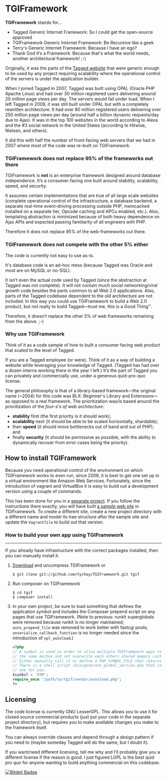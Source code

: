 TGIFramework
============

**TGIFramework** stands for…

- Tagged Generic Internet Framework: So I could get the open-source approved
- TGIFramework Generic Internet Framework: Be Recursive like a geek
- Terry's Generic Internet Framework: Because I have an ego?
- Thank God It’s a Framework: Because that's what the world needs, another architectural framework! ;-)

Originally, it was the parts of the [Tagged website][tagged] that were generic
enough to be used by any project requiring scalability where the operational
control of the servers is under the application builder.

When I joined Tagged in 2007, Tagged was built using OPAL (Oracle PHP Apache
Linux) and had over 30 million registered users delivering around 20 million
page views per day.  The servers would fail under load. When I left Tagged in
2009, it was still built under OPAL but with a completely rewritten
architecture. It had over 80 million registered users delivering over 250
million page views per day (around half a billion dynamic requests/day due to
Ajax). It was in the top 100 websites in the world according to Alexa and
the #3 social network in the United States (according to Hitwise, Nielsen, and
others).

It did this with half the number of front-facing web servers that we had in
2007 where most of the code was re-built on TGIFramework.

### TGIFramework does not replace 95% of the frameworks out there ###

TGIFramework is **not** is an enterprise framework designed around database
independence. It’s a consumer-facing one built around stability, scalability,
speed, and security.

It assumes certain implementations that are true of all large scale websites
(complete operational control of the infrastructure, a database backend,
a separate real-time event-driving processing outside PHP, memcached installed
on a separate tier, Opcode caching and APCu enabled, etc.). Also, templating
abstraction is minimized because of both heavy dependence on Ajax APIs and
expected passing familiarity of all engineers with PHP.

Therefore it does not replace 95% of the web-frameworks out there.

### TGIFramework does not compete with the other 5% either ###

The code is currently not easy to use as-is.

It's database code is an ad-hoc mess (because Tagged was Oracle and most are on
MySQL or no-SQL).

It isn’t even the actual code used by Tagged (since the abstraction at Tagged
was not complete). It will not contain much social networking/viral growth code
besides the parts common to all Web 2.0 applications. Also, parts of the Tagged
codebase dependent to the old architecture are not included. In this way you
could use TGIFramework to build a Web 2.0 product, but not really to build
Tagged—trust me, this is a Good Thing™.

Therefore, it doesn’t replace the other 5% of web frameworks remaining from the
above. ;-)

### Why use TGIFramework ###

Think of it as a code sample of how to built a consumer facing web product that
scaled to the level of Tagged.

If you are a Tagged employee (or were). Think of it as a way of building a
website while leveraging your knowledge of Tagged. (Tagged has had over a dozen
interns working there in the year I left.) It’s the part of Tagged you can
privately and commercially use, under a generous quid-pro-quo license.

The general philosophy is that of a library-based framework—the original name
(~2004) for this code was BLX: Beginner's Library and Extensions—as opposed to
a real framework. The prioritization was/is based around the prioritization of
the *four-s's of web architecture*:

- **stability** first (the first priority is it should work);
- **scalability** next (it should be able to be scaled horizontally, shardable);
- then **speed** (it should move bottlenecks out of band and out of PHP); and
- finally **security** (it should be permissive as possible, with the ability
  to dynamically recover from error cases being the priority).

How to install TGIFramework
---------------------------

Because you need operational control of the environment on which TGIFramework
works to even run, since 2006, it is best to get one set up in a virtual
environment like Amazon Web Services. Fortunately, since the introduction
of vagrant and VirtualBox it is easy to build out a development version using
a couple of commands.

This has been done for you in a [separate project](https://github.com/tychay/tgif_vagrant).
If you follow the instructions there exactly, you will have built
[a sample web site](https://github.com/tychay/tgiframework_sample)
in TGIFramework. To create a different site, create a new project directory
with a different name and model its tree structure after the sample site
and update the `Vagrantfile` to build out that version.

### How to build your own app using TGIFramework
--------------------------------------------

If you already have infrastructure with the correct packages installed,
then you can manually install it.

1. [Download][download tgif] and uncompress TGIFramework or
    ```shell
    $ git clone git://github.com/tychay/TGIFramework.git tgif
    ```
2. Run composer on TGIFramework
   ```shell
   $ cd tgif
   $ composer install
   ```
3. In your own project, be sure to load something that defines the application 
   symbol and includes the Composer prepend script on any pages that use 
   TGIFramework.
   (Note to previous: runkit superglobals were removed because runkit is no
   longer maintained; `auto_prepend_file` was removed to work better with
   fastcgi pools; `unserialize_callback_function` is no longer needed since
   the introduction of `spl_autoload`.)
   ```php
   <?php
   // A symbol is used in order to allow multiple TGIFramework apps to run on
   // the same machne and not overwrite each others shared memory caches.
   // Either manually call it or define a PHP SYMBOL_FILE that returns it. 
   // There is a shell script /bin/generate_global_version.php that can create 
   // one for you.
   $symbol = 'SYM';
   require_once "/path/to/tgif/vendor/autoload.php";
   ?>
   ```

Licensing
---------

The code license is currently GNU LesserGPL. This allows you to use it for
closed source commercial products (just put your code in the separate project
directory), but requires you to make available changes you make to the
framework itself.

You can always override classes and depend through a design pattern if you need
to (maybe someday Tagged will do the same, but I doubt it).

If you want/need different licensing, tell me why and I'll probably give you a different license if the reason is good. I just figured LGPL is the best quid pro quo for anyone wanting to build anything commercial on this codebase.

[tagged]: http://www.tagged.com/
[download tgif]: https://github.com/tychay/TGIFramework

[![Bitdeli Badge](https://d2weczhvl823v0.cloudfront.net/tychay/tgiframework/trend.png)](https://bitdeli.com/free "Bitdeli Badge")

